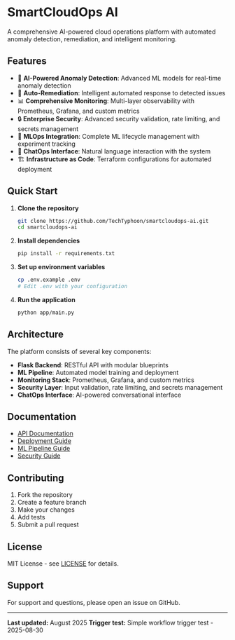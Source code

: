 # SmartCloudOps AI

A comprehensive AI-powered cloud operations platform with automated anomaly detection, remediation, and intelligent monitoring.

## Features

- 🤖 **AI-Powered Anomaly Detection**: Advanced ML models for real-time anomaly detection
- 🔄 **Auto-Remediation**: Intelligent automated response to detected issues
- 📊 **Comprehensive Monitoring**: Multi-layer observability with Prometheus, Grafana, and custom metrics
- 🔒 **Enterprise Security**: Advanced security validation, rate limiting, and secrets management
- 🚀 **MLOps Integration**: Complete ML lifecycle management with experiment tracking
- 💬 **ChatOps Interface**: Natural language interaction with the system
- 🏗️ **Infrastructure as Code**: Terraform configurations for automated deployment

## Quick Start

1. **Clone the repository**
   ```bash
   git clone https://github.com/TechTyphoon/smartcloudops-ai.git
   cd smartcloudops-ai
   ```

2. **Install dependencies**
   ```bash
   pip install -r requirements.txt
   ```

3. **Set up environment variables**
   ```bash
   cp .env.example .env
   # Edit .env with your configuration
   ```

4. **Run the application**
   ```bash
   python app/main.py
   ```

## Architecture

The platform consists of several key components:

- **Flask Backend**: RESTful API with modular blueprints
- **ML Pipeline**: Automated model training and deployment
- **Monitoring Stack**: Prometheus, Grafana, and custom metrics
- **Security Layer**: Input validation, rate limiting, and secrets management
- **ChatOps Interface**: AI-powered conversational interface

## Documentation

- [API Documentation](docs/api.md)
- [Deployment Guide](docs/deployment.md)
- [ML Pipeline Guide](docs/ml-pipeline.md)
- [Security Guide](docs/security.md)

## Contributing

1. Fork the repository
2. Create a feature branch
3. Make your changes
4. Add tests
5. Submit a pull request

## License

MIT License - see [LICENSE](LICENSE) for details.

## Support

For support and questions, please open an issue on GitHub.

---

**Last updated:** August 2025
**Trigger test:** Simple workflow trigger test - 2025-08-30
